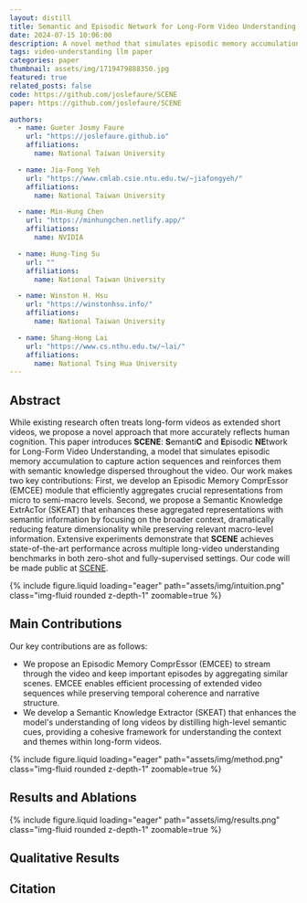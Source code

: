 ```yaml
---
layout: distill
title: Semantic and Episodic Network for Long-Form Video Understanding
date: 2024-07-15 10:06:00
description: A novel method that simulates episodic memory accumulation to capture action sequences and reinforces them with semantic knowledge dispersed throughout the video.
tags: video-understanding llm paper
categories: paper
thumbnail: assets/img/1719479888350.jpg
featured: true
related_posts: false
code: https://github.com/joslefaure/SCENE
paper: https://github.com/joslefaure/SCENE

authors:
  - name: Gueter Josmy Faure
    url: "https://joslefaure.github.io"
    affiliations:
      name: National Taiwan University

  - name: Jia-Fong Yeh
    url: "https://www.cmlab.csie.ntu.edu.tw/~jiafongyeh/"
    affiliations:
      name: National Taiwan University

  - name: Min-Hung Chen
    url: "https://minhungchen.netlify.app/"
    affiliations:
      name: NVIDIA

  - name: Hung-Ting Su
    url: ""
    affiliations:
      name: National Taiwan University

  - name: Winston H. Hsu
    url: "https://winstonhsu.info/"
    affiliations:
      name: National Taiwan University

  - name: Shang-Hong Lai
    url: "https://www.cs.nthu.edu.tw/~lai/"
    affiliations:
      name: National Tsing Hua University
---
```


## Abstract

While existing research often treats long-form videos as extended short videos, we propose a novel approach that more accurately reflects human cognition. This paper introduces **SCENE**: **S**emanti**C** and **E**pisodic **NE**twork for Long-Form Video Understanding, a model that simulates episodic memory accumulation to capture action sequences and reinforces them with semantic knowledge dispersed throughout the video. Our work makes two key contributions: First, we develop an Episodic Memory ComprEssor (EMCEE) module that efficiently aggregates crucial representations from micro to semi-macro levels. Second, we propose a Semantic Knowledge ExtrAcTor (SKEAT) that enhances these aggregated representations with semantic information by focusing on the broader context, dramatically reducing feature dimensionality while preserving relevant macro-level information. Extensive experiments demonstrate that **SCENE** achieves state-of-the-art performance across multiple long-video understanding benchmarks in both zero-shot and fully-supervised settings. Our code will be made public at [SCENE](https://github.com/joslefaure/SCENE).

<div class="row mt-3">
    <div class="col-sm mt-3 mt-md-0">
        {% include figure.liquid loading="eager" path="assets/img/intuition.png" class="img-fluid rounded z-depth-1" zoomable=true %}
    </div>
</div>

## Main Contributions

Our key contributions are as follows:

- We propose an Episodic Memory ComprEssor (EMCEE) to stream through the video and keep important episodes by aggregating similar scenes. EMCEE enables efficient processing of extended video sequences while preserving temporal coherence and narrative structure.
- We develop a Semantic Knowledge Extractor (SKEAT) that enhances the model's understanding of long videos by distilling high-level semantic cues, providing a cohesive framework for understanding the context and themes within long-form videos.

<div class="row mt-3">
    <div class="col-sm mt-3 mt-md-0">
        {% include figure.liquid loading="eager" path="assets/img/method.png" class="img-fluid rounded z-depth-1" zoomable=true %}
    </div>
</div>

## Results and Ablations

<div class="row mt-3">
    <div class="col-sm mt-3 mt-md-0">
        {% include figure.liquid loading="eager" path="assets/img/results.png" class="img-fluid rounded z-depth-1" zoomable=true %}
    </div>
</div>

## Qualitative Results

## Citation
